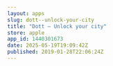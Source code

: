 ```yaml
---
layout: apps
slug: dott--unlock-your-city
title: "Dott – Unlock your city"
store: apple
app_id: 1440301673
date: 2025-05-19T19:09:42Z
published: 2019-01-28T22:06:24Z
---
```

